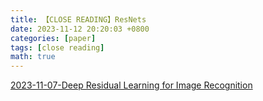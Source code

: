 ```yaml
---
title: 【CLOSE READING】ResNets
date: 2023-11-12 20:20:03 +0800
categories: [paper]
tags: [close reading]
math: true
---
```




[2023-11-07-Deep Residual Learning for Image Recognition](https://washing1127.github.io/posts/Deep-Residual-Learning-for-Image-Recognition) 